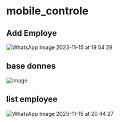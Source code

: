 # mobile_controle

## Add Employe
![WhatsApp Image 2023-11-15 at 19 54 29](https://github.com/younesmoujib/mobile_controle/assets/132173844/3730f4a6-a410-4a82-8b6e-f6b95501e82a)

## base donnes 
![image](https://github.com/younesmoujib/mobile_controle/assets/132173844/f4715de2-7bd3-4774-8a25-8e217db68db9)

## list employee

![WhatsApp Image 2023-11-15 at 20 44 27](https://github.com/younesmoujib/mobile_controle/assets/132173844/0a15e189-5d47-4e0a-b554-f65f1fccf936)




